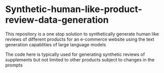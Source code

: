 # Synthetic-human-like-product-review-data-generation
This repository is a one stop solution to synthetically generate human like reviews of different products for an e-commerce website using the text generation capablities of large language models

The code here is typically used for generating synthetic reviews of supplements but not limited to other products subject to changes in the prompts
